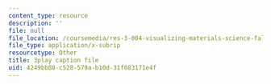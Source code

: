 ```yaml
---
content_type: resource
description: ''
file: null
file_location: /coursemedia/res-3-004-visualizing-materials-science-fall-2017/4249bb88c528579ab10d31f083171e4f_koHirQQ-Td0.vtt
file_type: application/x-subrip
resourcetype: Other
title: 3play caption file
uid: 4249bb88-c528-579a-b10d-31f083171e4f
---
```

